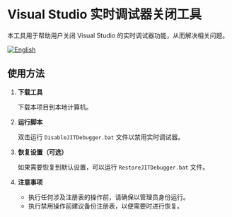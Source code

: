 # Visual Studio 实时调试器关闭工具

本工具用于帮助用户关闭 Visual Studio 的实时调试器功能，从而解决相关问题。

[![English](https://img.shields.io/badge/language-English-blue.svg)](README_EN.md)

## 使用方法

1. **下载工具**
   
   下载本项目到本地计算机。

2. **运行脚本**

   双击运行 `DisableJITDebugger.bat` 文件以禁用实时调试器。

3. **恢复设置（可选）**

   如果需要恢复到默认设置，可以运行 `RestoreJITDebugger.bat` 文件。

4. **注意事项**

   - 执行任何涉及注册表的操作前，请确保以管理员身份运行。
   - 执行禁用操作前建议备份注册表，以便需要时进行恢复。
